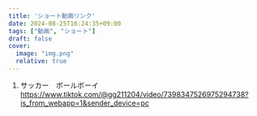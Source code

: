 ```yaml
---
title: 'ショート動画リンク'
date: 2024-08-25T16:24:35+09:00
tags: ["動画", "ショート"]
draft: false
cover:
  image: "img.png"
  relative: true
---
```

1. サッカー　ボールボーイ
https://www.tiktok.com/@gg211204/video/7398347526975294738?is_from_webapp=1&sender_device=pc

